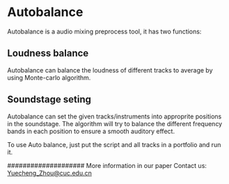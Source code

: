 # Autobalance
Autobalance is a audio mixing preprocess tool, it has two functions:

## Loudness balance
Autobalance can balance the loudness of different tracks to average by using Monte-carlo algorithm.

## Soundstage seting
Autobalance can set the given tracks/instruments into approprite positions in the soundstage. The algorithm will try to balance the different frequency bands in each position to ensure a smooth auditory effect.

To use Auto balance, just put the script and all tracks in a portfolio and run it.

####################
More information in our paper 
Contact us: Yuecheng_Zhou@cuc.edu.cn
